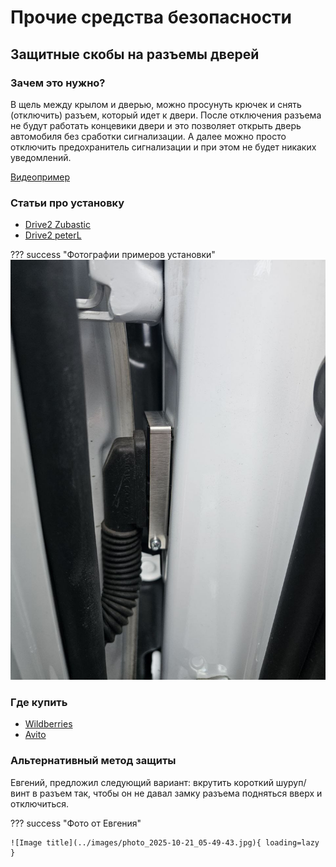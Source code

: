 # Прочие средства безопасности

## Защитные скобы на разъемы дверей
### Зачем это нужно?

В щель между крылом и дверью, можно просунуть крючек и снять (отключить) разъем, который идет к двери. После отключения разъема не будут работать концевики двери и это позволяет открыть дверь автомобиля без сработки сигнализации. А далее можно просто отключить предохранитель сигнализации и при этом не будет никаких уведомлений.

[Видеопример](https://t.me/Kia_Sportage_5_Turbo/36156/136563)

### Статьи про установку

- [Drive2 Zubastic](https://www.drive2.ru/l/716992633058100093/)
- [Drive2 peterL](https://www.drive2.ru/l/649169533176650019/)

??? success "Фотографии примеров установки"
    ![Image titile](../images/photo_2025-10-05_17-26-29.jpg)


### Где купить

- [Wildberries](https://www.wildberries.ru/catalog/31047915/detail.aspx?size=67882112)
- [Avito](https://www.avito.ru/lobnya/zapchasti_i_aksessuary/zaschita_razema_dveri_kia_hyundai_1976717512)

### Альтернативный метод защиты

Евгений, предложил следующий вариант: вкрутить короткий шуруп/винт в разъем так, чтобы он не давал замку разъема подняться вверх и отключиться.

??? success "Фото от Евгения"
    
    ![Image title](../images/photo_2025-10-21_05-49-43.jpg){ loading=lazy }